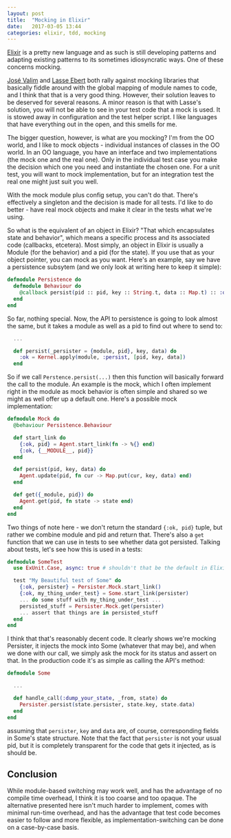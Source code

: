 ```yaml
---
layout: post
title:  "Mocking in Elixir"
date:   2017-03-05 13:44
categories: elixir, tdd, mocking
---
```

[Elixir](http://elixir-lang.org) is a pretty new language and as such is
still developing patterns and adapting existing patterns to its sometimes
idiosyncratic ways. One of these concerns mocking.

[José Valim](http://blog.plataformatec.com.br/2015/10/mocks-and-explicit-contracts/)
and [Lasse Ebert](https://medium.com/@lasseebert/mocks-in-elixir-7204f8cc9d0f#.u0v24e397)
both rally against mocking libraries that basically fiddle around with the global
mapping of module names to code, and I think that that is a very good thing. However,
their solution leaves to be deserved for several reasons. A minor reason is that with
Lasse's solution, you will not be able to see in your test code that a mock is used. It
is stowed away in configuration and the test helper script. I like languages that
have everything out in the open, and this smells for me.

The bigger question, however, is what are you mocking? I'm from the OO world, and I like
to mock objects - individual instances of classes in the OO world. In an OO language,
you have an interface and two implementations (the mock one and the real one). Only in
the individual test case you make the decision which one you need and instantiate the
chosen one. For a unit test, you will want to mock implementation, but for an integration
test the real one might just suit you well.

With the mock module plus config setup, you can't do that. There's effectively a singleton
and the decision is made for all tests. I'd like to do better - have real mock objects and
make it clear in the tests what we're using.

So what is the equivalent of an object in Elixir? "That which encapsulates state and behavior",
which means a specific process and its associated code (callbacks, etcetera). Most simply,
an object in Elixir is usually a Module (for the behavior) and a pid (for the state). If
you use that as your object pointer, you can mock as you want. Here's an example, say
we have a persistence subsytem (and we only look at writing here to keep it simple):

```elixir
defmodule Persistence do
  defmodule Behaviour do
    @callback persist(pid :: pid, key :: String.t, data :: Map.t) :: :ok
  end
end
```

So far, nothing special. Now, the API to persistence is going to look almost the same,
but it takes a module as well as a pid to find out where to send to:

```elixir
  ...

  def persist(_persister = {module, pid}, key, data) do
    :ok = Kernel.apply(module, :persist, [pid, key, data])
  end
```

So if we call `Perstence.persist(...)` then this function will basically forward the call
to the module. An example is the mock, which I often implement right in the module as mock
behavior is often simple and shared so we might as well offer up a default one. Here's a
possible mock implementation:

```elixir
defmodule Mock do
  @behaviour Persistence.Behaviour

  def start_link do
    {:ok, pid} = Agent.start_link(fn -> %{} end)
    {:ok, {__MODULE__, pid}}
  end

  def persist(pid, key, data) do
    Agent.update(pid, fn cur -> Map.put(cur, key, data) end)
  end

  def get({_module, pid}) do
    Agent.get(pid, fn state -> state end)
  end
end
````

Two things of note here - we don't return the standard `{:ok, pid}` tuple, but rather we combine
module and pid and return that. There's also a `get` function that we can use in tests to
see whether data got persisted. Talking about tests, let's see how this is used in a tests:

```elixir
defmodule SomeTest
  use ExUnit.Case, async: true # shouldn't that be the default in Elixir anyway?

  test "My Beautiful test of Some" do
    {:ok, persister} = Persister.Mock.start_link()
    {:ok, my_thing_under_test} = Some.start_link(persister)
    ... do some stuff with my_thing_under_test ...
    persisted_stuff = Persister.Mock.get(persister)
    ... assert that things are in persisted_stuff
  end
end
```

I think that that's reasonably decent code. It clearly shows we're mocking Persister, it
injects the mock into Some (whatever that may be), and when we done with our call, we
simply ask the mock for its status and assert on that. In the production code it's as
simple as calling the API's method:

```elixir
defmodule Some

  ...

  def handle_call(:dump_your_state, _from, state) do
    Persister.persist(state.persister, state.key, state.data)
  end
end
```

assuming that `persister`, `key` and `data` are, of course, corresponding fields in Some's
state structure. Note that the fact that `persister` is not your usual pid, but it is
completely transparent for the code that gets it injected, as is should be.

## Conclusion

While module-based switching may work well, and has the advantage of no compile time overhead,
I think it is too coarse and too opaque. The alternative presented here isn't much harder
to implement, comes with minimal run-time overhead, and has the advantage that test code
becomes easier to follow and more flexible, as implementation-switching can be done on a
case-by-case basis.

